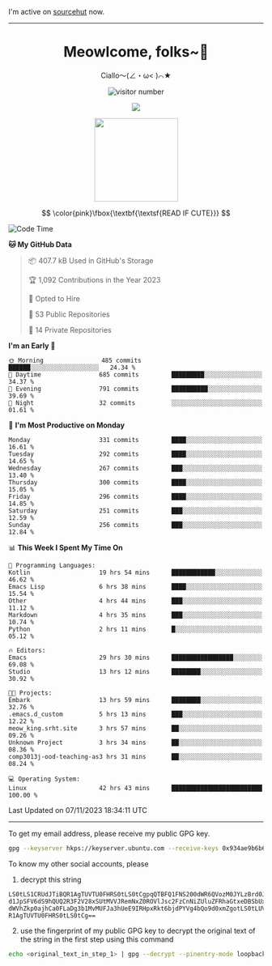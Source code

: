 I'm active on [sourcehut](https://sr.ht/~meow_king/) now. 

---

<div align="center">
  <h1>Meowlcome, folks~👋</h1>
  <p>Ciallo～(∠・ω< )⌒★</p>
</div>

<p align="center">
  <img src="https://count.getloli.com/get/@Ziqi-Yang?theme=rule34" alt="visitor number" />
</p>

<p align="center">
  <img src="https://skillicons.dev/icons?i=rust,c,py,flutter,go,java,js,bash,linux,emacs" />
</p>
<p align="center">
  <img height="165" src="https://github-readme-stats.vercel.app/api?username=Ziqi-Yang&show_icons=true&include_all_commits=true&hide_border=true" />
</p>

$$
\color{pink}\fbox{\textbf{\textsf{READ IF CUTE}}}
$$

<!--START_SECTION:waka-->
![Code Time](http://img.shields.io/badge/Code%20Time-1%2C818%20hrs%207%20mins-blue)

**🐱 My GitHub Data** 

> 📦 407.7 kB Used in GitHub's Storage 
 > 
> 🏆 1,092 Contributions in the Year 2023
 > 
> 💼 Opted to Hire
 > 
> 📜 53 Public Repositories 
 > 
> 🔑 14 Private Repositories 
 > 
**I'm an Early 🐤** 

```text
🌞 Morning                485 commits         ██████░░░░░░░░░░░░░░░░░░░   24.34 % 
🌆 Daytime                685 commits         █████████░░░░░░░░░░░░░░░░   34.37 % 
🌃 Evening                791 commits         ██████████░░░░░░░░░░░░░░░   39.69 % 
🌙 Night                  32 commits          ░░░░░░░░░░░░░░░░░░░░░░░░░   01.61 % 
```
📅 **I'm Most Productive on Monday** 

```text
Monday                   331 commits         ████░░░░░░░░░░░░░░░░░░░░░   16.61 % 
Tuesday                  292 commits         ████░░░░░░░░░░░░░░░░░░░░░   14.65 % 
Wednesday                267 commits         ███░░░░░░░░░░░░░░░░░░░░░░   13.40 % 
Thursday                 300 commits         ████░░░░░░░░░░░░░░░░░░░░░   15.05 % 
Friday                   296 commits         ████░░░░░░░░░░░░░░░░░░░░░   14.85 % 
Saturday                 251 commits         ███░░░░░░░░░░░░░░░░░░░░░░   12.59 % 
Sunday                   256 commits         ███░░░░░░░░░░░░░░░░░░░░░░   12.84 % 
```


📊 **This Week I Spent My Time On** 

```text
💬 Programming Languages: 
Kotlin                   19 hrs 54 mins      ████████████░░░░░░░░░░░░░   46.62 % 
Emacs Lisp               6 hrs 38 mins       ████░░░░░░░░░░░░░░░░░░░░░   15.54 % 
Other                    4 hrs 44 mins       ███░░░░░░░░░░░░░░░░░░░░░░   11.12 % 
Markdown                 4 hrs 35 mins       ███░░░░░░░░░░░░░░░░░░░░░░   10.74 % 
Python                   2 hrs 11 mins       █░░░░░░░░░░░░░░░░░░░░░░░░   05.12 % 

🔥 Editors: 
Emacs                    29 hrs 30 mins      █████████████████░░░░░░░░   69.08 % 
Studio                   13 hrs 12 mins      ████████░░░░░░░░░░░░░░░░░   30.92 % 

🐱‍💻 Projects: 
Embark                   13 hrs 59 mins      ████████░░░░░░░░░░░░░░░░░   32.76 % 
.emacs.d_custom          5 hrs 13 mins       ███░░░░░░░░░░░░░░░░░░░░░░   12.22 % 
meow_king.srht.site      3 hrs 57 mins       ██░░░░░░░░░░░░░░░░░░░░░░░   09.26 % 
Unknown Project          3 hrs 34 mins       ██░░░░░░░░░░░░░░░░░░░░░░░   08.36 % 
comp3013j-ood-teaching-as3 hrs 31 mins       ██░░░░░░░░░░░░░░░░░░░░░░░   08.24 % 

💻 Operating System: 
Linux                    42 hrs 43 mins      █████████████████████████   100.00 % 
```


 Last Updated on 07/11/2023 18:34:11 UTC
<!--END_SECTION:waka-->

-----

To get my email address, please receive my public GPG key.
```bash
gpg --keyserver hkps://keyserver.ubuntu.com --receive-keys 0x934ae9b6b6e9ff34
```
To know my other social accounts, please
1) decrypt this string
```
LS0tLS1CRUdJTiBQR1AgTUVTU0FHRS0tLS0tCgpqQTBFQ1FNS200dWR6QVozM0JYLzBrd0JNU0Ru
d1JpSFV6dS9hQUQ2R3F2V28xSUtMVVJRemNxZ0ROVlJsc2FzCnNiZUluZFRhaGtxeDBSbUxEajVq
dWVhZkp0ajhCa0FLaDg3b1MvMUFJa3hUeE9IRHpxRkt6bjdPYVg4bQo9d0xmZgotLS0tLUVORCBQ
R1AgTUVTU0FHRS0tLS0tCg==
```
2) use the fingerprint of my public GPG key to decrypt the original text of the string in the first step using this command
```bash
echo <original_text_in_step_1> | gpg --decrypt --pinentry-mode loopback --armor
```


